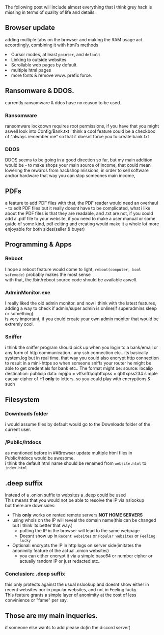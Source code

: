 The following post will include almost everything that i think grey hack is missing in terms of quality of life and details.
## Browser update
adding multiple tabs on the browser and making the RAM usage act accordingly,
combining it with html's <title> method, you could have tabs with names on them
if powerUI doesnt support that you could create a custom parser to find the title.
another cool feature would be to change the cursor with html page via cursor: default; cursor: pointer;
to hint the user on what he can do, and generally add better UX.
another crucial feature is to link to another website, could be used with `href="www.website.com"`
the scroll bar feature is extremly needed, since we already know its possible with javascript.
you could add the script snippet to the bottom of the code, or you could add it somehow through unity, like many other scrollable apps.
another feature that is really good but very hard to add is multiple html pages, so the link would look like: `"www.website.com/index.html"`
(`www.website.com` would take you automatically to `www.website.com/index.html`)
so you could also href another html file in same directory, and index is the default.
basically like subdomains, you could link to a specific page within a website.
and of course, it wouldnt hurt to add a little bit more fonts for customization.
lastly, remove forcing to use www. prefix on websites.
### Browser update
- Multiple browser tabs
    - Working <title></title> methods
- Cursor modes, at least `pointer`, and `default`
- Linking to outside websites
- Scrollable web pages by default.
- multiple html pages 
- more fonts & remove www. prefix force.
## Ransomware & DDOS.
currently ransomware & ddos have no reason to be used.
### Ransomware
ransomware lockdown requires root permissions, if you have that you might aswell look into Config/Bank.txt
i think a cool feature could be a checkbox of "always remember me" so that it doesnt force you to create bank.txt
### DDOS
DDOS seems to be going in a good direction so far, but my main addition would be - 
to make shops your main source of income, that could mean lowering the rewards from hackshop missions,
in order to sell software and/or hardware
that way you can stop someones main income,
## PDFs
a feature to add PDF files with that, the PDF reader would need an overhaul - to edit PDF files
but it really doesnt have to be complicated, what i like about the PDF files is that they are readable, and .txt are not, if you could add a .pdf file to your website, if you need to make a user manual or some guide of some kind, pdf editing and creating would make it a whole lot more enjoyable for both sides(seller & buyer) 
## Programming & Apps
### Reboot
I hope a reboot feature would come to light, `reboot(computer, bool safemode)` probably makes the most sense
<br>with that, the /bin/reboot source code should be available aswell.
### AdminMonitor.exe
I really liked the old admin monitor.
and now i think with the latest features, adding a way to check if admin/super admin is online(if superadmins sleep or something)
<br>is very important, if you could create your own admin monitor that would be extremly cool.
### Sniffer
i think the sniffer program should pick up when you login to a bank/email
or any form of http communication.. 
any ssh connection etc.. its basically system.log but in real time.
that way you could also encrypt http connection to result in a mini-https
so when someone sniffs your router he might be able to get credentials for bank etc..
The format might be:
source: localip
destination: publicip
data: mpjpo = vtfsnfb\oqbttxpss = qbttxpss234
simple caesar cipher of +1 **only** to letters.
so you could play with encryptions & such
## Filesystem
### Downloads folder
i would assume files by default would go to the Downloads folder of the current user.
### /Public/htdocs
as mentioned before in ##Browser update multiple html files in Public/htdocs would be awesome.
<br>i think the default html name should be renamed from `website.html` to `index.html`

## .deep suffix
instead of a .onion suffix to websites a .deep could be used
<br>This means that you would not be able to resolve the IP via nslookup
<br>but there are downsides:<br>
- This **only** works on rented remote servers **NOT HOME SERVERS**
- using whois on the IP will reveal the domain name(this can be changed but i think its better that way.)
    - putting the IP in the browser will lead to the same webpage
    - Doesnt show up in `Recent websites` or `Popular websites` or `Feeling lucky`
- Optional: encrypts the IP in http logs on server side(imitates the anonimity feature of the actual .onion websites)
    - you can either encrypt it via a simple base64 or number cipher or actually random IP or just redacted etc..
### Conclusion: .deep suffix
this only protects against the usual nslookup and doesnt show either in recent websites nor in popular websites, and not in Feeling lucky.
<br>
This feature grants a simple layer of anonimity at the cost of less convinience or "fame" per say.
## Those are my main inqueries.
if someone else wants to add please do(in the discord server)


